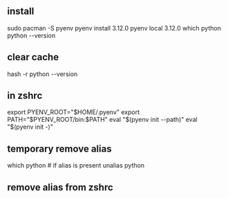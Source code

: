 ## install
sudo pacman -S pyenv
pyenv install 3.12.0
pyenv local 3.12.0
which python
python --version

## clear cache
hash -r
python --version

## in  zshrc

export PYENV_ROOT="$HOME/.pyenv"
export PATH="$PYENV_ROOT/bin:$PATH"
eval "$(pyenv init --path)"
eval "$(pyenv init -)"

## temporary remove alias
which python # if alias is present
unalias python

## remove alias from zshrc
